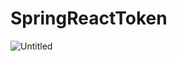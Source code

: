 # SpringReactToken

![Untitled](https://user-images.githubusercontent.com/32282846/141001054-2d4e07f6-e530-4b1b-9afb-43423d44126e.png)
